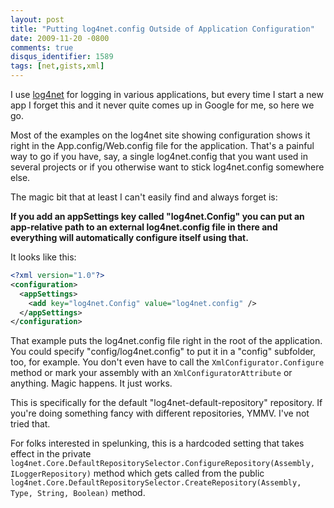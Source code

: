 ```yaml
---
layout: post
title: "Putting log4net.config Outside of Application Configuration"
date: 2009-11-20 -0800
comments: true
disqus_identifier: 1589
tags: [net,gists,xml]
---
```

I use [log4net](http://logging.apache.org/log4net/) for logging in
various applications, but every time I start a new app I forget this and
it never quite comes up in Google for me, so here we go.

Most of the examples on the log4net site showing configuration shows it
right in the App.config/Web.config file for the application. That's a
painful way to go if you have, say, a single log4net.config that you
want used in several projects or if you otherwise want to stick
log4net.config somewhere else.

The magic bit that at least I can't easily find and always forget is:

**If you add an appSettings key called "log4net.Config" you can put an
app-relative path to an external log4net.config file in there and
everything will automatically configure itself using that.**

It looks like this:

```xml
<?xml version="1.0"?>
<configuration>
  <appSettings>
    <add key="log4net.Config" value="log4net.config" />
  </appSettings>
</configuration>
```

That example puts the log4net.config file right in the root of the
application. You could specify "config/log4net.config" to put it in a
"config" subfolder, too, for example. You don't even have to call the
`XmlConfigurator.Configure` method or mark your assembly with an
`XmlConfiguratorAttribute` or anything. Magic happens. It just works.

This is specifically for the default "log4net-default-repository"
repository. If you're doing something fancy with different repositories,
YMMV. I've not tried that.

For folks interested in spelunking, this is a hardcoded setting that
takes effect in the private
`log4net.Core.DefaultRepositorySelector.ConfigureRepository(Assembly, ILoggerRepository)`
method which gets called from the public
`log4net.Core.DefaultRepositorySelector.CreateRepository(Assembly, Type, String, Boolean)`
method.

